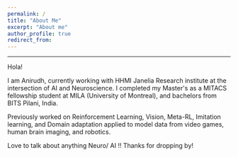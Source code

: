 ```yaml
---
permalink: /
title: "About Me"
excerpt: "About me"
author_profile: true
redirect_from: 
---
```

***
Hola!

I am Anirudh, currently working with HHMI Janelia Research institute at the intersection of AI and Neuroscience.
I completed my Master's as a MITACS fellowship student at MILA (University of Montreal), and bachelors from BITS Pilani, India. 

Previously worked on Reinforcement Learning, Vision, Meta-RL, Imitation learning, and Domain adaptation applied to model data from video games, human brain imaging, and robotics. 

Love to talk about anything Neuro/ AI !!
Thanks for dropping by!
  <Edit required>



